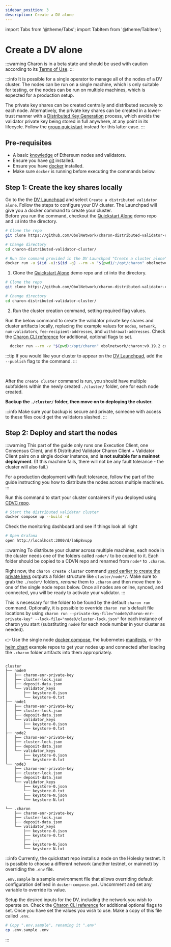 ```yaml
---
sidebar_position: 3
description: Create a DV alone
---
```

import Tabs from '@theme/Tabs';
import TabItem from '@theme/TabItem';

# Create a DV alone

:::warning
Charon is in a beta state and should be used with caution according to its [Terms of Use](https://obol.tech/terms.pdf).
:::

:::info
It is possible for a single operator to manage all of the nodes of a DV cluster. The nodes can be run on a single machine, which is only suitable for testing, or the nodes can be run on multiple machines, which is expected for a production setup. 

The private key shares can be created centrally and distributed securely to each node. Alternatively, the private key shares can be created in a lower-trust manner with a [Distributed Key Generation](../int/key-concepts.md#distributed-validator-key-generation-ceremony) process, which avoids the validator private key being stored in full anywhere, at any point in its lifecycle. Follow the [group quickstart](./quickstart_group.md) instead for this latter case.
:::

## Pre-requisites
  <ul>
    <li>A basic <a href="https://docs.ethstaker.cc/ethstaker-knowledge-base/" target="_blank">knowledge</a> of Ethereum nodes and validators.</li>
    <li>Ensure you have <a href="https://git-scm.com/downloads" target="_blank">git</a> installed.</li>
    <li>Ensure you have <a href="https://docs.docker.com/engine/install/" target="_blank">docker</a> installed.</li>
    <li>Make sure <code>docker</code> is running before executing the commands below.</li>
  </ul>

## Step 1: Create the key shares locally

<Tabs groupId="Launchpad-other">
  <TabItem value="Launchpad" label="Launchpad" default>
    Go to the the <a href="/docs/dvl/intro#dv-launchpad-links">DV Launchpad</a> and select <code>Create a distributed validator alone</code>. Follow the steps to configure your DV cluster. The Launchpad will give you a docker command to create your cluster. <br/>Before you run the command, checkout the <a href="https://github.com/ObolNetwork/charon-distributed-validator-cluster.git">Quickstart Alone</a> demo repo and <code>cd</code> into the directory.

  ```bash
  # Clone the repo
  git clone https://github.com/ObolNetwork/charon-distributed-validator-cluster.git

  # Change directory
  cd charon-distributed-validator-cluster/

  # Run the command provided in the DV Launchpad "Create a cluster alone" flow
  docker run -u $(id -u):$(id -g) --rm -v "$(pwd)/:/opt/charon" obolnetwork/charon:v0.19.2 create cluster --definition-file=...
  ```
  </TabItem>

  <TabItem value="CLI" label="CLI">

1. Clone the <a href="https://github.com/ObolNetwork/charon-distributed-validator-cluster">Quickstart Alone</a> demo repo and <code>cd</code> into the directory.
  ```bash
  # Clone the repo
  git clone https://github.com/ObolNetwork/charon-distributed-validator-cluster.git

  # Change directory
  cd charon-distributed-validator-cluster/
  ```
2. Run the cluster creation command, setting required flag values.

  Run the below command to create the validator private key shares and cluster artifacts locally, replacing the example values for `nodes`, `network`, `num-validators`, `fee-recipient-addresses`,  and `withdrawal-addresses`.
  Check the [Charon CLI reference](../charon/charon-cli-reference.md#create-a-full-cluster-locally) for additional, optional flags to set.
  ```bash
    docker run --rm -v "$(pwd):/opt/charon" obolnetwork/charon:v0.19.2 create cluster --nodes=4 --network=holesky --num-validators=1 --name="Quickstart Guide Cluster" --cluster-dir="cluster" --fee-recipient-addresses=0x000000000000000000000000000000000000dead --withdrawal-addresses=0x000000000000000000000000000000000000dead
  ```

:::tip
If you would like your cluster to appear on the [DV Launchpad](../dvl/intro), add the `--publish` flag to the command.
:::

  </TabItem>
</Tabs>
<br />

After the `create cluster` command is run, you should have multiple subfolders within the newly created `./cluster/` folder, one for each node created.

**Backup the `./cluster/` folder, then move on to deploying the cluster.**

:::info
Make sure your backup is secure and private, someone with access to these files could get the validators slashed.
:::

## Step 2: Deploy and start the nodes

<Tabs groupId="Local nodes-distributed nodes">
  <TabItem value="Run the nodes on a single machine" label="Run the nodes on a single machine" default>

:::warning
This part of the guide only runs one Execution Client, one Consensus Client, and 6 Distributed Validator Charon Client + Validator Client pairs on a single docker instance, and **is not suitable for a mainnet deployment**. (If this machine fails, there will not be any fault tolerance - the cluster will also fail.)

For a production deployment with fault tolerance, follow the part of the guide instructing you how to distribute the nodes across multiple machines. 
:::

Run this command to start your cluster containers if you deployed using [CDVC repo](https://github.com/ObolNetwork/charon-distributed-validator-cluster).

```sh
# Start the distributed validator cluster
docker compose up --build -d
```
Check the monitoring dashboard and see if things look all right

```sh
# Open Grafana
open http://localhost:3000/d/laEp8vupp
```

  </TabItem>
  <TabItem value="Run the nodes on many machines" label="Run the nodes on multiple machines">

:::warning
To distribute your cluster across multiple machines, each node in the cluster needs one of the folders called `node*/` to be copied to it. Each folder should be copied to a CDVN repo and renamed from `node*` to `.charon`.

Right now, the `charon create cluster` command [used earlier to create the private keys](./quickstart_alone#step-1-create-the-key-shares-locally) outputs a folder structure like `cluster/node*/`. Make sure to grab the `./node*/` folders, *rename* them to `.charon` and then move them to one of the single node repos below. Once all nodes are online, synced, and connected, you will be ready to activate your validator.
:::

 This is necessary for the folder to be found by the default `charon run` command. Optionally, it is possible to override `charon run`'s default file locations by using `charon run --private-key-file="node0/charon-enr-private-key" --lock-file="node0/cluster-lock.json"` for each instance of charon you start (substituting `node0` for each node number in your cluster as needed).

 :point_right: Use the single node [docker compose](https://github.com/ObolNetwork/charon-distributed-validator-node), the kubernetes [manifests](https://github.com/ObolNetwork/charon-k8s-distributed-validator-node), or the [helm chart](https://github.com/ObolNetwork/helm-charts) example repos to get your nodes up and connected after loading the `.charon` folder artifacts into them appropriately.
<br />

```log title="Output from create cluster"

cluster
├── node0
│   ├── charon-enr-private-key
│   ├── cluster-lock.json
│   ├── deposit-data.json
│   └── validator_keys
│       ├── keystore-0.json
│       └── keystore-0.txt
├── node1
│   ├── charon-enr-private-key
│   ├── cluster-lock.json
│   ├── deposit-data.json
│   └── validator_keys
│       ├── keystore-0.json
│       └── keystore-0.txt
├── node2
│   ├── charon-enr-private-key
│   ├── cluster-lock.json
│   ├── deposit-data.json
│   └── validator_keys
│       ├── keystore-0.json
│       └── keystore-0.txt
└── node3
    ├── charon-enr-private-key
    ├── cluster-lock.json
    ├── deposit-data.json
    └── validator_keys
        ├── keystore-0.json
        └── keystore-0.txt
        ├── keystore-N.json
        └── keystore-N.txt

```

```log title="Folder structure to be placed on each DV node"
└── .charon
    ├── charon-enr-private-key
    ├── cluster-lock.json
    ├── deposit-data.json
    └── validator_keys
        ├── keystore-0.json
        ├── keystore-0.txt
        ├── ...
        ├── keystore-N.json
        └── keystore-N.txt
```

:::info
  Currently, the quickstart repo installs a node on the Holesky testnet. It is possible to choose a different network (another testnet, or mainnet) by overriding the `.env` file. 

  `.env.sample` is a sample environment file that allows overriding default configuration defined in `docker-compose.yml`. Uncomment and set any variable to override its value.

  Setup the desired inputs for the DV, including the network you wish to operate on. Check the [Charon CLI reference](../charon/charon-cli-reference.md) for additional optional flags to set. Once you have set the values you wish to use. Make a copy of this file called `.env`.

  ```bash
  # Copy ".env.sample", renaming it ".env"
  cp .env.sample .env
  ```
:::

  </TabItem>
</Tabs>